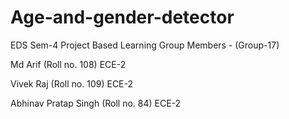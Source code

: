 # Age-and-gender-detector
EDS Sem-4 Project Based Learning Group Members - (Group-17)

Md Arif (Roll no. 108) ECE-2

Vivek Raj (Roll no. 109) ECE-2

Abhinav Pratap Singh (Roll no. 84) ECE-2
